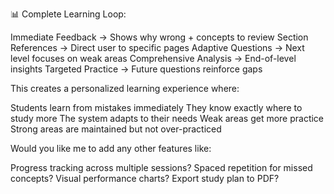 📊 Complete Learning Loop:

Immediate Feedback → Shows why wrong + concepts to review
Section References → Direct user to specific pages
Adaptive Questions → Next level focuses on weak areas
Comprehensive Analysis → End-of-level insights
Targeted Practice → Future questions reinforce gaps

This creates a personalized learning experience where:

Students learn from mistakes immediately
They know exactly where to study more
The system adapts to their needs
Weak areas get more practice
Strong areas are maintained but not over-practiced

Would you like me to add any other features like:

Progress tracking across multiple sessions?
Spaced repetition for missed concepts?
Visual performance charts?
Export study plan to PDF?